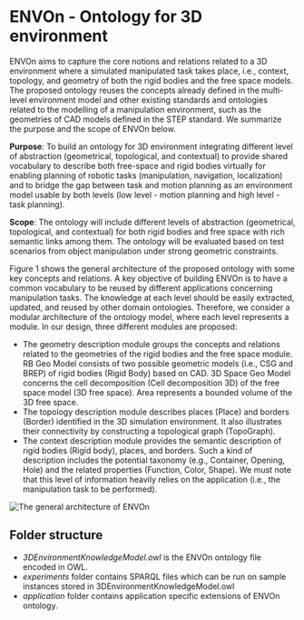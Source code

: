 # ENVOn - Ontology for 3D environment
ENVOn aims to capture the core notions and relations related to a 3D environment where a simulated manipulated task takes place, i.e., context, topology, and geometry of both the rigid bodies and the free space models. The proposed ontology reuses the concepts already defined in the multi-level environment model and other existing standards and ontologies related to the modelling of a manipulation environment, such as the geometries of CAD models defined in the STEP standard. We summarize the purpose and the scope of ENVOn below.

__Purpose__: To build an ontology for 3D environment integrating different level of abstraction (geometrical, topological, and contextual) to provide shared vocabulary to describe both free-space and rigid bodies virtually for enabling planning of robotic tasks (manipulation, navigation, localization) and to bridge the gap between task and motion planning as an environment model usable by both levels (low level - motion planning and high level - task planning).

__Scope__: The ontology will include different levels of abstraction (geometrical, topological, and contextual) for both rigid bodies and free space with rich semantic links among them. The ontology will be evaluated based on test scenarios from object manipulation under strong geometric constraints.

Figure 1 shows the general architecture of the proposed ontology with some key concepts and relations. A key objective of building ENVOn is to have a common vocabulary to be reused by different applications concerning manipulation tasks. The knowledge at each level should be easily extracted, updated, and reused by other domain ontologies. Therefore, we consider a modular architecture of the ontology model, where each level represents a module. In our design, three different modules are proposed:
-	The geometry description module groups the concepts and relations related to the geometries of the rigid bodies and the free space module. RB Geo Model consists of two possible geometric models (i.e., CSG and BREP) of rigid bodies (Rigid Body) based on CAD. 3D Space Geo Model concerns the cell decomposition (Cell decomposition 3D) of the free space model (3D free space). Area represents a bounded volume of the 3D free space.
- The topology description module describes places (Place) and borders (Border) identified in the 3D simulation environment. It also illustrates their connectivity by constructing a topological graph (TopoGraph).
-	The context description module provides the semantic description of rigid bodies (Rigid body), places, and borders. Such a kind of description includes the potential taxonomy (e.g., Container, Opening, Hole) and the related properties (Function, Color, Shape). We must note that this level of information heavily relies on the application (i.e., the manipulation task to be performed).

![The general architecture of ENVOn]([https://github.com/adam-p/markdown-here/raw/master/src/common/images/icon48.png](https://github.com/PICS-LGP/ENVOn/blob/main/Picture3.jpg) "The general architecture of ENVOn")

## Folder structure
- _3DEnvironmentKnowledgeModel.owl_ is the ENVOn ontology file encoded in OWL.
- _experiments_ folder contains SPARQL files which can be run on sample instances stored in 3DEnvironmentKnowledgeModel.owl
- _application_ folder contains application specific extensions of ENVOn ontology.

